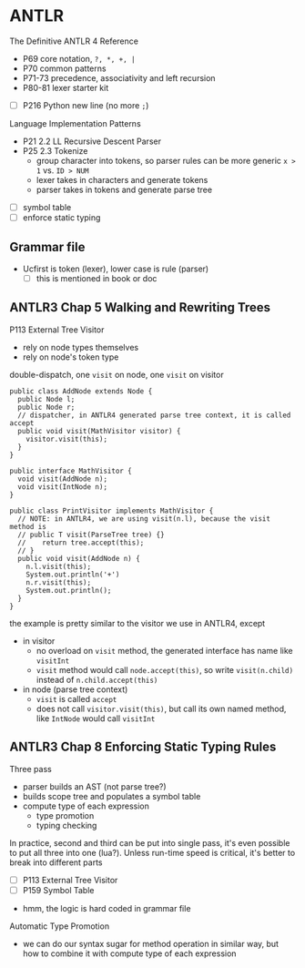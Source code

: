 # ANTLR

The Definitive ANTLR 4 Reference

- P69 core notation, `?, *, +, |`
- P70 common patterns
- P71-73 precedence, associativity and left recursion
- P80-81 lexer starter kit
- [ ] P216 Python new line (no more `;`)

Language Implementation Patterns

- P21 2.2 LL Recursive Descent Parser
- P25 2.3 Tokenize
  - group character into tokens, so parser rules can be more generic `x > 1` vs. `ID > NUM`
  - lexer takes in characters and generate tokens
  - parser takes in tokens and generate parse tree
- [ ] symbol table
- [ ] enforce static typing

## Grammar file

- Ucfirst is token (lexer), lower case is rule (parser)
  - [ ] this is mentioned in book or doc

## ANTLR3 Chap 5 Walking and Rewriting Trees

P113 External Tree Visitor

- rely on node types themselves
- rely on node's token type

double-dispatch, one `visit` on node, one `visit` on visitor

````
public class AddNode extends Node {
  public Node l;
  public Node r;
  // dispatcher, in ANTLR4 generated parse tree context, it is called accept
  public void visit(MathVisitor visitor) {
    visitor.visit(this);
  }
}

public interface MathVisitor {
  void visit(AddNode n);
  void visit(IntNode n);
}

public class PrintVisitor implements MathVisitor {
  // NOTE: in ANTLR4, we are using visit(n.l), because the visit method is 
  // public T visit(ParseTree tree) {}
  //    return tree.accept(this);
  // }
  public void visit(AddNode n) {
    n.l.visit(this);
    System.out.println('+')
    n.r.visit(this);
    System.out.println();
  }
}
````

the example is pretty similar to the visitor we use in ANTLR4, except

- in visitor
  - no overload on `visit` method, the generated interface has name like `visitInt`
  - `visit` method would call `node.accept(this)`, so write `visit(n.child)` instead of `n.child.accept(this)`
- in node (parse tree context)
  - `visit` is called `accept`
  - does not call `visitor.visit(this)`, but call its own named method, like `IntNode` would call `visitInt`

## ANTLR3 Chap 8 Enforcing Static Typing Rules

Three pass

- parser builds an AST (not parse tree?)
- builds scope tree and populates a symbol table
- compute type of each expression
  - type promotion
  - typing checking

In practice, second and third can be put into single pass, it's even possible to put all three into one (lua?). 
Unless run-time speed is critical, it's better to break into different parts

- [ ] P113 External Tree Visitor
- [ ] P159 Symbol Table
- hmm, the logic is hard coded in grammar file

Automatic Type Promotion

- we can do our syntax sugar for method operation in similar way, but how to combine it with compute type of each expression